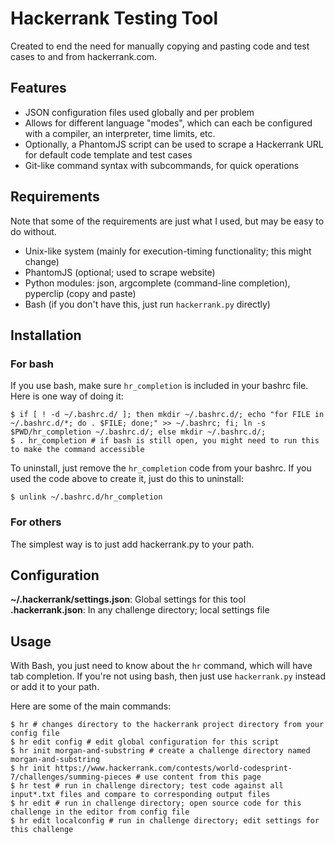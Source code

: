 # Hackerrank Testing Tool #
Created to end the need for manually copying and pasting code and test cases to and from hackerrank.com.

## Features ##
- JSON configuration files used globally and per problem
- Allows for different language "modes", which can each be configured with a compiler, an interpreter, time limits, etc.
- Optionally, a PhantomJS script can be used to scrape a Hackerrank URL for default code template and test cases
- Git-like command syntax with subcommands, for quick operations

## Requirements ##
Note that some of the requirements are just what I used, but may be easy to do without.
- Unix-like system (mainly for execution-timing functionality; this might change)
- PhantomJS (optional; used to scrape website)
- Python modules: json, argcomplete (command-line completion), pyperclip (copy and paste)
- Bash (if you don't have this, just run `hackerrank.py` directly)

## Installation ##
### For bash ###
If you use bash, make sure `hr_completion` is included in your bashrc file.  Here is one way of doing it:
```
$ if [ ! -d ~/.bashrc.d/ ]; then mkdir ~/.bashrc.d/; echo "for FILE in ~/.bashrc.d/*; do . $FILE; done;" >> ~/.bashrc; fi; ln -s $PWD/hr_completion ~/.bashrc.d/; else mkdir ~/.bashrc.d/;
$ . hr_completion # if bash is still open, you might need to run this to make the command accessible
```

To uninstall, just remove the `hr_completion` code from your bashrc.  If you used the code above to create it, just do this to uninstall:
```
$ unlink ~/.bashrc.d/hr_completion
```

### For others ###
The simplest way is to just add hackerrank.py to your path.

## Configuration ##
**~/.hackerrank/settings.json**: Global settings for this tool<br>
**.hackerrank.json**: In any challenge directory; local settings file

## Usage ##
With Bash, you just need to know about the `hr` command, which will have tab completion.  If you're not using bash, then just use `hackerrank.py` instead or add it to your path.

Here are some of the main commands:
```
$ hr # changes directory to the hackerrank project directory from your config file
$ hr edit config # edit global configuration for this script
$ hr init morgan-and-substring # create a challenge directory named morgan-and-substring
$ hr init https://www.hackerrank.com/contests/world-codesprint-7/challenges/summing-pieces # use content from this page
$ hr test # run in challenge directory; test code against all input*.txt files and compare to corresponding output files
$ hr edit # run in challenge directory; open source code for this challenge in the editor from config file
$ hr edit localconfig # run in challenge directory; edit settings for this challenge
```
